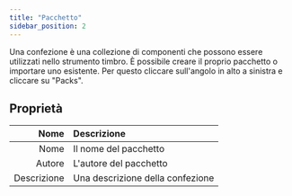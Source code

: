 ```yaml
---
title: "Pacchetto"
sidebar_position: 2
---
```


Una confezione è una collezione di componenti che possono essere utilizzati nello strumento timbro. È possibile creare il proprio pacchetto o importare uno esistente. Per questo cliccare sull'angolo in alto a sinistra e cliccare su "Packs".

## Proprietà

|        Nome | Descrizione                      |
| -----------:|:-------------------------------- |
|        Nome | Il nome del pacchetto            |
|      Autore | L'autore del pacchetto           |
| Descrizione | Una descrizione della confezione |
